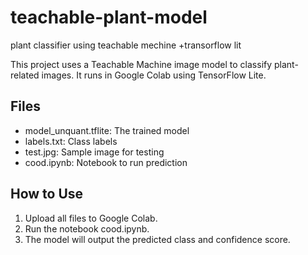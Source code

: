 # teachable-plant-model
plant classifier using teachable mechine +transorflow lit

This project uses a Teachable Machine image model to classify plant-related images.
It runs in Google Colab using TensorFlow Lite.

## Files

- model_unquant.tflite: The trained model
- labels.txt: Class labels
- test.jpg: Sample image for testing
- cood.ipynb: Notebook to run prediction

## How to Use

1. Upload all files to Google Colab.
2. Run the notebook cood.ipynb.
3. The model will output the predicted class and confidence score.
